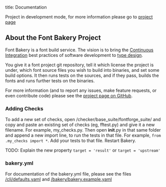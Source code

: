 title: Documentation

Project in development mode, for more information please go to [project page](https://github.com/xen/fontbakery/)

## About the Font Bakery Project

Font Bakery is a font build service. The vision is to bring the [Continuous Integration](http://en.wikipedia.org/wiki/Continuous_integration) best practices of software development to [type design](http://en.wikipedia.org/wiki/Type_design).

You give it a font project git repository, tell it which license the project is under, which font source files you wish to build into binaries, and set some build options. It then runs tests on the sources, and if they pass, builds the fonts and runs further tests on the binaries.

For more information (and to report any issues, make feature requests, or even contribute code) please see the [project page on GitHub](https://github.com/xen/fontbakery/).

### Adding Checks

To add a new set of checks, open /checker/base_suite/fontforge_suite/ and copy and paste an existing set of checks (eg, fftest.py) and give it a new filename. For example, my_checks.py. Then open __init__.py in that same folder and append a new import line, to run the tests in that file. For example, `from .my_checks import *`. Add your tests to that file. Restart Bakery.

TODO: Explain the new property `target = 'result'` or `target = 'upstream'`

### bakery.yml

For documentation of the bakery.yml file, please see the files [/cli/defaults.yaml](https://github.com/googlegonts/fontbakery/blob/master/cli/bakery.defaults.yaml) and [/bakery/bakery.example.yaml](https://github.com/googlefonts/fontbakery/blob/master/bakery/bakery.example.yaml)
